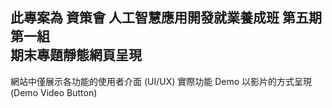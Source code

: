 ## 此專案為 資策會 人工智慧應用開發就業養成班 第五期 第一組<br />期末專題靜態網頁呈現 ##
網站中僅展示各功能的使用者介面 (UI/UX)
實際功能 Demo 以影片的方式呈現 (Demo Video Button)
